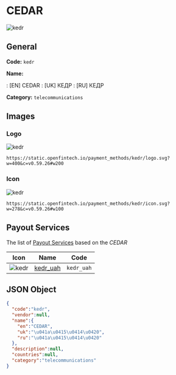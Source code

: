 
# CEDAR 
![kedr](https://static.openfintech.io/payment_methods/kedr/logo.svg?w=400&c=v0.59.26#w200)  

## General 
**Code:** `kedr` 
 
**Name:** 
 
:	[EN] CEDAR 
:	[UK] КЕДР 
:	[RU] КЕДР 
 
**Category:** `telecommunications` 
 

## Images 

### Logo 
![kedr](https://static.openfintech.io/payment_methods/kedr/logo.svg?w=400&c=v0.59.26#w200)  

```
https://static.openfintech.io/payment_methods/kedr/logo.svg?w=400&c=v0.59.26#w200
```  

### Icon 
![kedr](https://static.openfintech.io/payment_methods/kedr/icon.svg?w=278&c=v0.59.26#w100)  

```
https://static.openfintech.io/payment_methods/kedr/icon.svg?w=278&c=v0.59.26#w100
```  

## Payout Services 
 
The list of [Payout Services](/payout-services/) based on the _CEDAR_ 

|Icon|Name|Code| 
|:---:|:---:|:---:| 
|![kedr](https://static.openfintech.io/payout_methods/kedr/icon.svg?w=278&c=v0.59.26#w40) |[kedr_uah](/payout-services/kedr_uah/)|`kedr_uah`| 
 

## JSON Object 

```json
{
  "code":"kedr",
  "vendor":null,
  "name":{
    "en":"CEDAR",
    "uk":"\u041a\u0415\u0414\u0420",
    "ru":"\u041a\u0415\u0414\u0420"
  },
  "description":null,
  "countries":null,
  "category":"telecommunications"
}
```  
